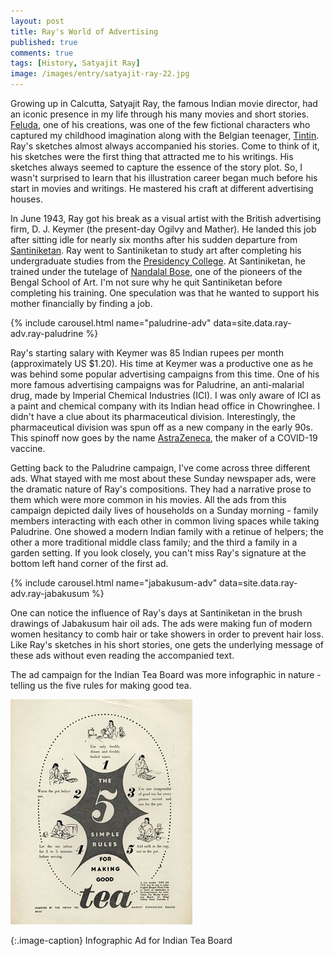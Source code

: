 ```yaml
---
layout: post
title: Ray's World of Advertising
published: true
comments: true
tags: [History, Satyajit Ray]
image: /images/entry/satyajit-ray-22.jpg
---
```


Growing up in Calcutta, Satyajit Ray, the famous Indian movie director,
had an iconic presence in my life through his many movies and short
stories. [Feluda](https://en.wikipedia.org/wiki/Feluda), one of his creations,
was one of the few fictional characters who captured my childhood imagination
along with the Belgian teenager, [Tintin](https://www.tintin.com/en).
Ray's sketches almost always accompanied his stories. Come to think
of it, his sketches were the first thing that attracted me to his writings.
His sketches always seemed to capture the essence of the story plot. So,
I wasn't surprised to learn that his illustration career began much before
his start in movies and writings. He mastered his craft at different
advertising houses.

In June 1943, Ray got his break as a visual artist with the British advertising firm,
D. J. Keymer (the present-day Ogilvy and Mather). He landed this job after
sitting idle for nearly six months after his sudden departure from
[Santiniketan](https://whc.unesco.org/en/tentativelists/5495/). Ray went to
Santiniketan to study art after completing his undergraduate studies from the
[Presidency College](https://www.presiuniv.ac.in/). At Santiniketan, he trained
under the tutelage of [Nandalal Bose](https://www.wikiart.org/en/nandalal-bose),
one of the pioneers of the Bengal School of Art. I'm not sure why he quit
Santiniketan before completing his training. One speculation was that he
wanted to support his mother financially by finding a job.

{% include carousel.html name="paludrine-adv" data=site.data.ray-adv.ray-paludrine %}

Ray's starting salary with Keymer was 85 Indian rupees per month (approximately
US $1.20). His time at Keymer was a productive one as he was behind some
popular advertising campaigns from this time. One of his more famous advertising
campaigns was for Paludrine, an anti-malarial drug, made by
Imperial Chemical Industries (ICI). I was only aware of ICI as a paint and
chemical company with its Indian head office in Chowringhee. I didn't have a
clue about its pharmaceutical division. Interestingly, the pharmaceutical
division was spun off as a new company in the early 90s. This spinoff now goes by the
name [AstraZeneca](https://www.astrazeneca.com/), the maker of a COVID-19 vaccine.

Getting back to the Paludrine campaign, I've come across three different ads.
What stayed with me most about these Sunday newspaper ads,
 were the dramatic nature of Ray's compositions. They had a narrative prose
 to them which were more common in his movies. All the ads from this campaign
 depicted daily lives of households on a Sunday morning - family members
 interacting with each other in common living spaces while taking Paludrine.
 One showed a modern Indian family with a retinue of helpers; the other a
 more traditional middle class family; and the third a family
 in a garden setting. If you look closely, you can't miss Ray's signature at
 the bottom left hand corner of the first ad.

{% include carousel.html name="jabakusum-adv" data=site.data.ray-adv.ray-jabakusum %}

One can notice the influence of Ray's days at Santiniketan in the
brush drawings of Jabakusum hair oil ads. The ads were making fun of
modern women hesitancy to comb hair or take showers in order to prevent hair loss. Like
Ray's sketches in his short stories, one gets the underlying message of these ads
without even reading the accompanied text.

The ad campaign for the Indian Tea Board was more infographic in nature -
telling us the five rules for making good tea.

![Indian Tea Board Ad](/images/ray-adv/ray-tea-board.jpg?style=centerme)

{:.image-caption}
Infographic Ad for Indian Tea Board